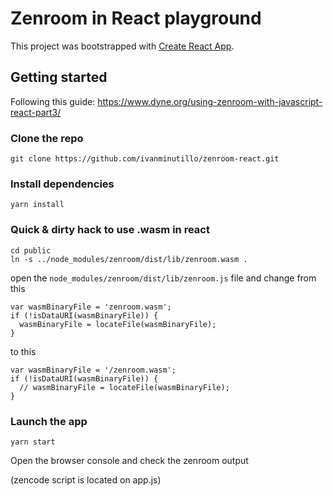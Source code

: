 # Zenroom in React playground

This project was bootstrapped with [Create React App](https://github.com/facebook/create-react-app).

## Getting started
Following this guide: https://www.dyne.org/using-zenroom-with-javascript-react-part3/

### Clone the repo

`git clone https://github.com/ivanminutillo/zenroom-react.git`

### Install dependencies

`yarn install`

### Quick & dirty hack to use .wasm in react

```
cd public
ln -s ../node_modules/zenroom/dist/lib/zenroom.wasm .
```

open the `node_modules/zenroom/dist/lib/zenroom.js` file and change from this

```
var wasmBinaryFile = 'zenroom.wasm';
if (!isDataURI(wasmBinaryFile)) {
  wasmBinaryFile = locateFile(wasmBinaryFile);
}
```

to this


```
var wasmBinaryFile = '/zenroom.wasm';
if (!isDataURI(wasmBinaryFile)) {
  // wasmBinaryFile = locateFile(wasmBinaryFile);
}
```

### Launch the app
`yarn start`

Open the browser console and check the zenroom output

(zencode script is located on app.js)
